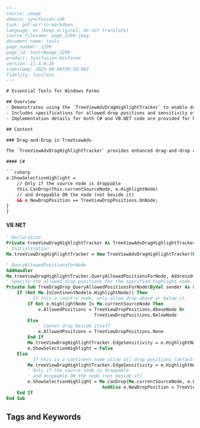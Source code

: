 ```html
<!--
source: image
domain: syncfusion-sdk
task: pdf-ocr-to-markdown
language: en (keep original; do not translate)
source_filename: page_2299.jpeg
document_name: tools
page_number: 2299
page_id: tools#page_2299
product: Syncfusion Winforms
version: 11.4.0.26
timestamp: 2025-08-09T09:50:08Z
fidelity: lossless
-->

# Essential Tools for Windows Forms

## Overview
- Demonstrates using the `TreeViewAdvDragHighlightTracker` to enable drag-and-drop functionality with selection highlighting in a `TreeViewAdv` control.
- Includes specifications for allowed drop positions and sensitivity of edge detection during drag operations.
- Implementation details for both C# and VB.NET code are provided for handling drag-and-drop events and highlight behavior.

## Content

### Drag-and-Drop in TreeViewAdv

The `TreeViewAdvDragHighlightTracker` provides enhanced drag-and-drop capabilities in the `TreeViewAdv` control. It allows developers to specify how drag operations affect node selection, highlight behavior, and drop positions.

#### C#

```csharp
e.ShowSelectionHighlight =
    // Only if the source node is droppable
    this.CanDrop(this.currentSourceNode, e.HighlightNode)
    // and droppable ON the node (not beside it)
    && e.NewDropPosition == TreeViewDropPositions.OnNode;
}
}
```

#### VB.NET

```vb
' Declaration
Private treeViewDragHighlightTracker As TreeViewAdvDragHighlightTracker = Nothing
' Initialization
Me.treeViewDragHighlightTracker = New TreeViewAdvDragHighlightTracker(Me.treeViewAdv1)

' QueryAllowedPositionsForNode
AddHandler
Me.treeViewDragHighlightTracker.QueryAllowedPositionsForNode, AddressOf TreeDragDrop_QueryAllowedPositionsForNode
' Specify the allowed drop positions for the specified highlight node.
Private Sub TreeDragDrop_QueryAllowedPositionsForNode(ByVal sender As Object, ByVal e As QueryAllowedPositionsEventArgs)
    If (Not Me.IsContinentNode(e.HighlightNode)) Then
        ' If this a country node, only allow drop above or below it.
        If Not e.HighlightNode Is Me.currentSourceNode Then
            e.AllowedPositions = TreeViewDropPositions.AboveNode Or
                                 TreeViewDropPositions.BelowNode
        Else
            ' Cannot drop beside itself
            e.AllowedPositions = TreeViewDropPositions.None
        End If
        Me.treeViewDragHighlightTracker.EdgeSensitivity = e.HighlightNode.Bounds.Height / 2
        e.ShowSelectionHighlight = False
    Else
        ' If this is a continent node allow all drop positions (default behavior).
        Me.treeViewDragHighlightTracker.EdgeSensitivity = e.HighlightNode.Bounds.Height / 4
        ' Only if the source node is droppable
        ' and droppable ON the node (not beside it)
        e.ShowSelectionHighlight = Me.CanDrop(Me.currentSourceNode, e.HighlightNode)
                                    AndAlso e.NewDropPosition = TreeViewDropPositions.OnNode
    End If
End Sub
```

## Tags and Keywords
<!-- tags: [TreeViewAdv, Drag-and-Drop, DragHighlightTracker, WinForms, Syncfusion] keywords: [TreeViewAdvDragHighlightTracker, TreeViewDropPositions, EdgeSensitivity, QueryAllowedPositionsForNode, DragDrop, ShowSelectionHighlight] -->
```